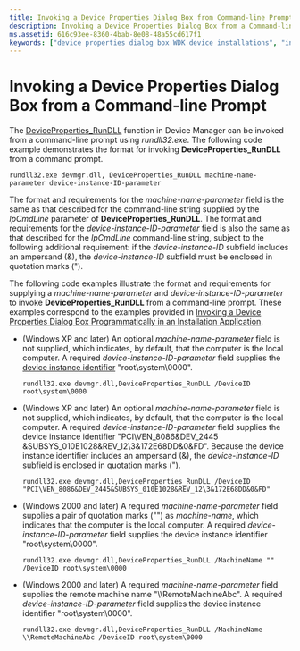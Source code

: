 ```yaml
---
title: Invoking a Device Properties Dialog Box from Command-line Prompt
description: Invoking a Device Properties Dialog Box from a Command-line Prompt
ms.assetid: 616c93ee-8360-4bab-8e08-48a55cd617f1
keywords: ["device properties dialog box WDK device installations", "invoking device properties dialog box", "DeviceProperties_RunDLL WDK device installations", "machine-name-parameter field WDK device installations", "device-instance-ID-parameter field WDK device inst"]
---
```


# Invoking a Device Properties Dialog Box from a Command-line Prompt


The [DeviceProperties\_RunDLL](deviceproperties-rundll-function-prototype.md) function in Device Manager can be invoked from a command-line prompt using *rundll32.exe*. The following code example demonstrates the format for invoking **DeviceProperties\_RunDLL** from a command prompt.

```
rundll32.exe devmgr.dll, DeviceProperties_RunDLL machine-name-parameter device-instance-ID-parameter
```

The format and requirements for the *machine-name-parameter* field is the same as that described for the command-line string supplied by the *lpCmdLine* parameter of **DeviceProperties\_RunDLL**. The format and requirements for the *device-instance-ID-parameter* field is also the same as that described for the *lpCmdLine* command-line string, subject to the following additional requirement: if the *device-instance-ID* subfield includes an ampersand (&), the *device-instance-ID* subfield must be enclosed in quotation marks (").

The following code examples illustrate the format and requirements for supplying a *machine-name-parameter* and *device-instance-ID-parameter* to invoke **DeviceProperties\_RunDLL** from a command-line prompt. These examples correspond to the examples provided in [Invoking a Device Properties Dialog Box Programmatically in an Installation Application](invoking-a-device-properties-dialog-box-programmatically-in-an-install.md).

-   (Windows XP and later) An optional *machine-name-parameter* field is not supplied, which indicates, by default, that the computer is the local computer. A required *device-instance-ID-parameter* field supplies the [device instance identifier](device-instance-ids.md) "root\\system\\0000".
    ```
    rundll32.exe devmgr.dll,DeviceProperties_RunDLL /DeviceID root\system\0000
    ```

-   (Windows XP and later) An optional *machine-name-parameter* field is not supplied, which indicates, by default, that the computer is the local computer. A required *device-instance-ID-parameter* field supplies the device instance identifier "PCI\\VEN\_8086&DEV\_2445 &SUBSYS\_010E1028&REV\_12\\3&172E68DD&0&FD". Because the device instance identifier includes an ampersand (&), the *device-instance-ID* subfield is enclosed in quotation marks (").
    ```
    rundll32.exe devmgr.dll,DeviceProperties_RunDLL /DeviceID "PCI\VEN_8086&DEV_2445&SUBSYS_010E1028&REV_12\3&172E68DD&0&FD" 
    ```

-   (Windows 2000 and later) A required *machine-name-parameter* field supplies a pair of quotation marks ("") as *machine-name*, which indicates that the computer is the local computer. A required *device-instance-ID-parameter* field supplies the device instance identifier "root\\system\\0000".
    ```
    rundll32.exe devmgr.dll,DeviceProperties_RunDLL /MachineName "" /DeviceID root\system\0000
    ```

-   (Windows 2000 and later) A required *machine-name-parameter* field supplies the remote machine name "\\\\RemoteMachineAbc". A required *device-instance-ID-parameter* field supplies the device instance identifier "root\\system\\0000".
    ```
    rundll32.exe devmgr.dll,DeviceProperties_RunDLL /MachineName \\RemoteMachineAbc /DeviceID root\system\0000
    ```

 

 





